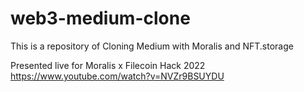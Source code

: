 # web3-medium-clone
This is a repository of Cloning Medium with Moralis and NFT.storage


Presented live for Moralis x Filecoin Hack 2022 https://www.youtube.com/watch?v=NVZr9BSUYDU
